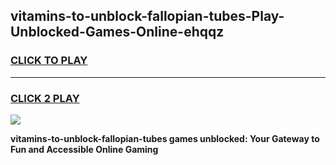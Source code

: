 
## vitamins-to-unblock-fallopian-tubes-Play-Unblocked-Games-Online-ehqqz
<h3>
<a href="https://premium76.site?title=vitamins-to-unblock-fallopian-tubes&ref=25A">CLICK TO PLAY</a></h3>
<hr>

<h3>
<a href="https://premium76.site?title=vitamins-to-unblock-fallopian-tubes&ref=25A">CLICK 2 PLAY</a>
  
</h3>

<a href="https://premium76.site?title=vitamins-to-unblock-fallopian-tubes&ref=25A"><img src="https://clearcache.store/games.png"></a>


**vitamins-to-unblock-fallopian-tubes games unblocked: Your Gateway to Fun and Accessible Online Gaming**
